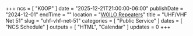 +++
ncs = [ "K0OP" ]
date = "2025-12-21T21:00:00-06:00"
publishDate = "2024-12-01"
endTime = ""
location = "[W0ILO Repeaters](/radios/)"
title = "UHF/VHF Net 51"
slug = "uhf-vhf-net-51"
categories = [ "Public Service" ]
dates = [ "NCS Schedule" ]
outputs = [ "HTML", "Calendar" ]
updates = 0
+++
